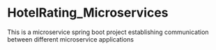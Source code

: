 # HotelRating_Microservices
This is a microservice spring boot project establishing communication between different microservice applications
